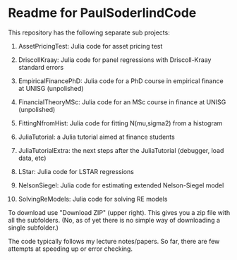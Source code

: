 Readme for PaulSoderlindCode
============================

This repository has the following separate sub projects:

1. AssetPricingTest: Julia code for asset pricing test

2. DriscollKraay: Julia code for panel regressions with Driscoll-Kraay standard errors

3. EmpiricalFinancePhD: Julia code for a PhD course in empirical finance at UNISG (unpolished)

4. FinancialTheoryMSc: Julia code for an MSc course in finance at UNISG (unpolished)

5. FittingNfromHist: Julia code for fitting N(mu,sigma2) from a histogram

6. JuliaTutorial: a Julia tutorial aimed at finance students

7. JuliaTutorialExtra: the next steps after the JuliaTutorial (debugger, load data, etc)

8. LStar: Julia code for LSTAR regressions

9. NelsonSiegel: Julia code for estimating extended Nelson-Siegel model

10. SolvingReModels: Julia code for solving RE models


To download use "Download ZIP" (upper right). This gives you a zip file with all the subfolders. (No, as of yet there is no simple way of downloading a single subfolder.)

The code typically follows my lecture notes/papers. So far, there are few attempts at speeding up or error checking.
